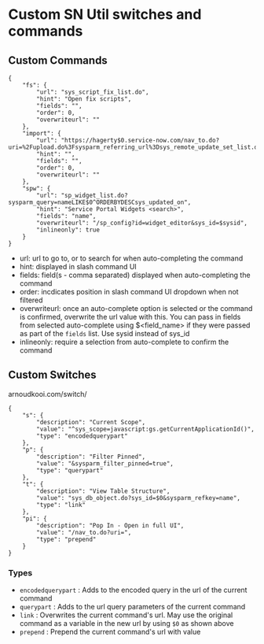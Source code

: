 # Custom SN Util switches and commands

## Custom Commands
```
{
    "fs": {
        "url": "sys_script_fix_list.do",
        "hint": "Open fix scripts",
        "fields": "",
        "order": 0,
        "overwriteurl": ""
    },
    "import": {
        "url": "https://hagerty$0.service-now.com/nav_to.do?uri=%2Fupload.do%3Fsysparm_referring_url%3Dsys_remote_update_set_list.do%253Fsysparm_fixed_query%253Dsys_class_name%253Dsys_remote_update_set%26sysparm_target%3Dsys_remote_update_set",
        "hint": "",
        "fields": "",
        "order": 0,
        "overwriteurl": ""
    },
    "spw": {
        "url": "sp_widget_list.do?sysparm_query=nameLIKE$0^ORDERBYDESCsys_updated_on",
        "hint": "Service Portal Widgets <search>",
        "fields": "name",
        "overwriteurl": "/sp_config?id=widget_editor&sys_id=$sysid",
        "inlineonly": true
    }
}
```  
- url: url to go to, or to search for when auto-completing the command
- hint: displayed in slash command UI
- fields: field(s - comma separated) displayed when auto-completing the command
- order: incdicates position in slash command UI dropdown when not filtered
- overwriteurl: once an auto-complete option is selected or the command is confirmed, overwrite the url value with this. You can pass in fields from selected auto-complete using $<field_name> if they were passed as part of the `fields` list. Use sysid instead of sys_id
- inlineonly: require a selection from auto-complete to confirm the command



## Custom Switches 
arnoudkooi.com/switch/

```
{
    "s": {
        "description": "Current Scope",
        "value": "^sys_scope=javascript:gs.getCurrentApplicationId()",
        "type": "encodedquerypart"
    },
    "p": {
        "description": "Filter Pinned",
        "value": "&sysparm_filter_pinned=true",
        "type": "querypart"
    },
    "t": {
        "description": "View Table Structure",
        "value": "sys_db_object.do?sys_id=$0&sysparm_refkey=name",
        "type": "link"
    },
    "pi": {
        "description": "Pop In - Open in full UI",
        "value": "/nav_to.do?uri=",
        "type": "prepend"
    }
}
```


### Types  
- `encodedquerypart` : Adds to the encoded query in the url of the current command
- `querypart` : Adds to the url query parameters of the current command  
- `link` : Overwrites the current command's url. May use the original command as a variable in the new url by using `$0` as shown above  
- `prepend` : Prepend the current command's url with value